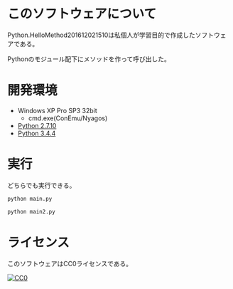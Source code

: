 ﻿# このソフトウェアについて

Python.HelloMethod201612021510は私個人が学習目的で作成したソフトウェアである。

Pythonのモジュール配下にメソッドを作って呼び出した。

# 開発環境

* Windows XP Pro SP3 32bit
    * cmd.exe(ConEmu/Nyagos)
* [Python 2.7.10](https://www.python.org/downloads/release/python-2710/)
* [Python 3.4.4](https://www.python.org/downloads/release/python-344/)

# 実行

どちらでも実行できる。

```sh
python main.py
```

```sh
python main2.py
```

# ライセンス #

このソフトウェアはCC0ライセンスである。

[![CC0](http://i.creativecommons.org/p/zero/1.0/88x31.png "CC0")](http://creativecommons.org/publicdomain/zero/1.0/deed.ja)
